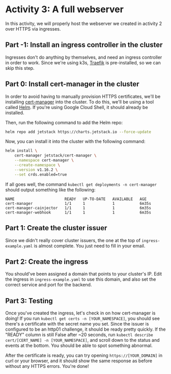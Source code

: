 # Activity 3: A full webserver

In this activity, we will properly host the webserver we created in activity 2 over HTTPS via ingresses.

## Part -1: Install an ingress controller in the cluster

Ingresses don't do anything by themselves, and need an ingress controller in order to work. Since we're using k3s, [Traefik](https://doc.traefik.io/traefik/providers/kubernetes-ingress/) is pre-installed, so we can skip this step.

## Part 0: Install cert-manager in the cluster

In order to avoid having to manually provision HTTPS certificates, we'll be installing [cert-manager](https://cert-manager.io) into the cluster. To do this, we'll be using a tool called [Helm](https://helm.sh). If you're using Google Cloud Shell, it should already be installed.

Then, run the following command to add the Helm repo:
```bash
helm repo add jetstack https://charts.jetstack.io --force-update
```

Now, you can install it into the cluster with the following command:
```bash
helm install \
    cert-manager jetstack/cert-manager \
    --namespace cert-manager \
    --create-namespace \
    --version v1.16.2 \
    --set crds.enabled=true
```

If all goes well, the command `kubectl get deployments -n cert-manager` should output something like the following:
```
NAME                      READY   UP-TO-DATE   AVAILABLE   AGE
cert-manager              1/1     1            1           6m35s
cert-manager-cainjector   1/1     1            1           6m35s
cert-manager-webhook      1/1     1            1           6m35s
```

## Part 1: Create the cluster issuer

Since we didn't really cover cluster issuers, the one at the top of `ingress-example.yaml` is almost complete. You just need to fill in your email.

## Part 2: Create the ingress

You should've been assigned a domain that points to your cluster's IP. Edit the ingress in `ingress-example.yaml` to use this domain, and also set the correct service and port for the backend.

## Part 3: Testing

Once you've created the ingress, let's check in on how cert-manager is doing! If you run `kubectl get certs -n [YOUR_NAMESPACE]`, you should see there's a certificate with the secret name you set. Since the issuer is configured to be an http01 challenge, it should be ready pretty quickly. If the "READY" column is still False after ~20 seconds, run `kubectl describe cert/[CERT_NAME] -n [YOUR_NAMESPACE]`, and scroll down to the status and events at the bottom. You should be able to spot something abnormal.

After the certificate is ready, you can try opening `https://[YOUR_DOMAIN]` in curl or your browser, and it should show the same response as before without any HTTPS errors. You're done!
